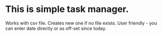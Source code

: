 # **This is simple task manager.**
Works with csv file.
Creates new one if no file exists.
User friendly - you can enter date directly or as off-set since today.
